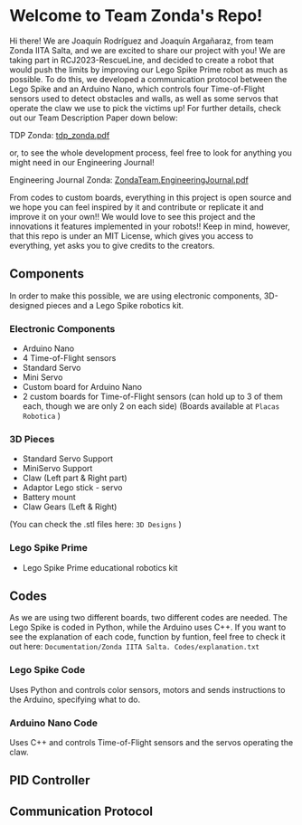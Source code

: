 # Welcome to Team Zonda's Repo!
Hi there! We are Joaquín Rodríguez and Joaquín Argañaraz, from team Zonda IITA Salta, and we are excited to share our project with you! We are taking part in RCJ2023-RescueLine, and decided to create a robot that would push the limits by improving our Lego Spike Prime robot as much as possible. To do this, we developed a communication protocol between the Lego Spike and an Arduino Nano, which controls four Time-of-Flight sensors used to detect obstacles and walls, as well as some servos that operate the claw we use to pick the victims up! For further details, check out our Team Description Paper down below:

TDP Zonda: [tdp_zonda.pdf](https://github.com/JoaquinRodriguez2006/RCJ2023-RescueLine-Zonda/files/11843032/tdp_zonda.pdf)

or, to see the whole development process, feel free to look for anything you might need in our Engineering Journal!

Engineering Journal Zonda: [ZondaTeam.EngineeringJournal.pdf](https://github.com/JoaquinRodriguez2006/RCJ2023-RescueLine-Zonda/files/11843184/ZondaTeam.EngineeringJournal.pdf)

From codes to custom boards, everything in this project is open source and we hope you can feel inspired by it and contribute or replicate it and improve it on your own!! We would love to see this project and the innovations it features implemented in your robots!! Keep in mind, however, that this repo is under an MIT License, which gives you access to everything, yet asks you to give credits to the creators.

## Components
In order to make this possible, we are using electronic components, 3D-designed pieces and a Lego Spike robotics kit.

### Electronic Components
- Arduino Nano
- 4 Time-of-Flight sensors
- Standard Servo
- Mini Servo
- Custom board for Arduino Nano
- 2 custom boards for Time-of-Flight sensors (can hold up to 3 of them each, though we are only 2 on each side)
(Boards available at ```Placas Robotica``` )

### 3D Pieces
- Standard Servo Support
- MiniServo Support
- Claw (Left part & Right part)
- Adaptor Lego stick - servo
- Battery mount
- Claw Gears (Left & Right)

(You can check the .stl files here: ```3D Designs``` )

### Lego Spike Prime
- Lego Spike Prime educational robotics kit

## Codes
As we are using two different boards, two different codes are needed. The Lego Spike is coded in Python, while the Arduino uses C++. If you want to see the explanation of each code, function by funtion, feel free to check it out here: ```Documentation/Zonda IITA Salta. Codes/explanation.txt```
### Lego Spike Code
Uses Python and controls color sensors, motors and sends instructions to the Arduino, specifying what to do.
### Arduino Nano Code
Uses C++ and controls Time-of-Flight sensors and the servos operating the claw.

## PID Controller

## Communication Protocol

